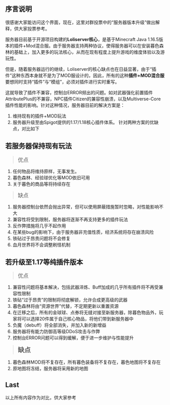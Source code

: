 ## 序言说明
很感谢大家能访问这个界面，现在，这里对群投票中的“服务器版本升级”做出解释，供大家投票参考。

服务器目前基于开源项目构建的**Loliserver核心**，是基于Minecraft Java 1.16.5版本的插件+Mod混合服。由于服务器支持两种协议，使得服务器可以在安装暮色森林的基础上，加入更多的玩法核心，从而在现有程度上提升游戏的维度体验以及游玩性。

但是，随着服务器运行的继续，Loliserver的核心缺点也在日益显著，由于“插件”这种东西本身就不是为了MOD服设计的，因此，所有的这种**插件+MOD混合服**要想同时支持“插件”与“模组”，必须对插件进行实时重写。

这就导致了插件不兼容，控制台ERROR频出的问题。如对武器强化前置插件AttributePlus的不兼容，NPC插件Citizen的兼容性崩溃，以及Multiverse-Core插件性能的影响。针对这种情况，服务器目前的解决方案是：
1. 维持现有的插件+MOD玩法
2. 服务器升级至由Spigot提供的1.17/1.18核心插件体系。
针对两种方案的优缺点，对比如下

## 若服务器保持现有玩法

> <big>优点</big>
1. 任何物品将维持原样，无事发生。
2. 暮色森林、经验球优化等MOD依旧可用
3. 关于暮色的商品等将持续存在

> <big>缺点</big>
1. 服务器控制台依然会抛出异常，但可以使用屏蔽措施暂时忽略，对性能影响不大
2. 兼容性将受到限制，服务器将逐渐不再支持更多的插件玩法
3. 反作弊措施将几乎不起作用
4. 在某些bug的影响下，由于服务器非充值性质，经济系统将存在崩溃风险
5. 铁砧过于昂贵问题将不会修复
6. 血月世界将不会调整刷怪机制
## 若升级至1.17等纯插件版本

> <big>优点</big>
1. 兼容性问题将基本解决，包括武器淬炼、Buff加成的几乎所有插件将不再受兼容性限制
2. 铁砧“过于昂贵”的限制将彻底解锁，允许合成更高级的武器
3. 暮色森林将由“资源世界”代替，不定期更新以重置资源
4. 在迁移之后，所有的金球球、点券将无缝对接至新服务器，除暮色物品外，玩家将可以选择20件属于自己核心物品，将他们带到新服务器中
5. 负魔（debuff）将全部消失，并加入新的新增益
6. 服务器将有能力防御高等级DDoS攻击与作弊
7. 控制台ERROR问题可以得到缓解，便于进一步维护与性能提升

> <big><big>**缺点**</big></big>
1. 暮色森林MOD将不复存在，所有暮色装备将不复存在，暮色地图将不复存在
2. 原地图将冻结，服务器将采用新的地图


## Last
以上所有内容作为对比，供大家参考